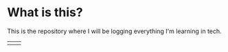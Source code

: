 # What is this?
This is the repository where I will be logging everything I'm learning in tech.



 
|  |  |
|--|--|
|  |  |

<!--stackedit_data:
eyJoaXN0b3J5IjpbLTE3OTY5MTU4NTYsLTQ0MDIwNzI1NiwxMj
AwMTc2MDIwXX0=
-->